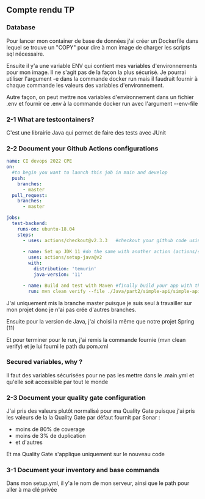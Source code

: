 ## Compte rendu TP

### Database

Pour lancer mon container de base de données j'ai créer un Dockerfile dans lequel se trouve un "COPY" pour dire à mon image de charger les scripts sql nécessaire.

Ensuite il y'a une variable ENV qui contient mes variables d'environnements pour mon image. Il ne s'agit pas de la façon la plus sécurisé. Je pourrai utiliser l'argument -e dans la commande docker run mais il faudrait fournir à chaque commande les valeurs des variables d'environnement.

Autre façon, on peut mettre nos variables d'environnement dans un fichier .env et fournir ce .env à la commande docker run avec l'argument --env-file

### 2-1 What are testcontainers?

C'est une librairie Java qui permet de faire des tests avec JUnit

### 2-2 Document your Github Actions configurations

```yml
name: CI devops 2022 CPE 
on:
  #to begin you want to launch this job in main and develop
  push:
    branches: 
      - master
  pull_request:
    branches:
      - master   

jobs: 
  test-backend:
    runs-on: ubuntu-18.04 
    steps:
      - uses: actions/checkout@v2.3.3   #checkout your github code using actions/checkout@v2.3.3
     
      - name: Set up JDK 11 #do the same with another action (actions/setup-java@v2) that enable to setup jdk 11
        uses: actions/setup-java@v2
        with:
          distribution: 'temurin'
          java-version: '11'

      - name: Build and test with Maven #finally build your app with the latest command
        run: mvn clean verify --file ./Java/part2/simple-api/simple-api/pom.xml
```

J'ai uniquement mis la branche master puisque je suis seul à travailler sur mon projet donc je n'ai pas crée d'autres branches.

Ensuite pour la version de Java, j'ai choisi la même que notre projet Spring (11)

Et pour terminer pour le run, j'ai remis la commande fournie (mvn clean verify) et je lui fourni le path du pom.xml


### Secured variables, why ?

Il faut des variables sécurisées pour ne pas les mettre dans le .main.yml et qu'elle soit accessible par tout le monde 



### 2-3 Document your quality gate configuration

J'ai pris des valeurs plutôt normalisé pour ma Quality Gate puisque j'ai pris les valeurs de la la Quality Gate par défaut fournit par Sonar :
- moins de 80% de coverage
- moins de 3% de duplication
- et d'autres
  
Et ma Quality Gate s'applique uniquement sur le nouveau code

### 3-1 Document your inventory and base commands

Dans mon setup.yml, il y'a le nom de mon serveur, ainsi que le path pour aller à ma clé privée